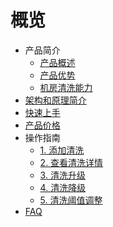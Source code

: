 # 概览

* 产品简介
    * [产品概述](uantiddos/uclean/concepts/overview) 
    * [产品优势](uantiddos/uclean/concepts/advantage)
    * [机房清洗能力](uantiddos/uclean/concepts/protect)
* [架构和原理简介](uantiddos/uclean/architecture)
* [快速上手](uantiddos/uclean/common) 
* [产品价格](uantiddos/uclean/price)
* 操作指南
    * [1. 添加清洗](uantiddos/uclean/opintro/add)
    * [2. 查看清洗详情](uantiddos/uclean/opintro/details)
    * [3. 清洗升级](uantiddos/uclean/opintro/upgrade)
    * [4. 清洗降级](uantiddos/uclean/opintro/degrade)
    * [5. 清洗阈值调整](uantiddos/uclean/opintro/update)
* [FAQ](uantiddos/uclean/faq)
    
   
   
    
    
